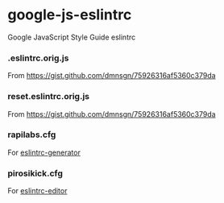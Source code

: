 # google-js-eslintrc
Google JavaScript Style Guide eslintrc

### .eslintrc.orig.js

From https://gist.github.com/dmnsgn/75926316af5360c379da

### reset.eslintrc.orig.js

From https://gist.github.com/dmnsgn/75926316af5360c379da

### rapilabs.cfg

For [eslintrc-generator](http://rapilabs.github.io/eslintrc-generator/)

### pirosikick.cfg

For [eslintrc-editor](https://pirosikick.github.io/eslintrc-editor/)